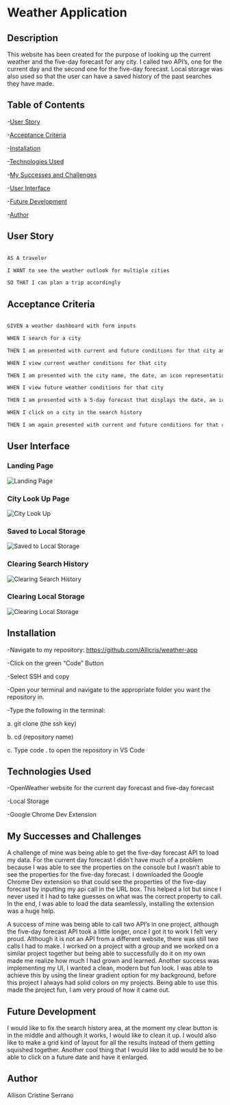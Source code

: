 # Weather Application

 

## Description

This website has been created for the purpose of looking up the current weather and the five-day forecast for any city. I called two API’s, one for the current day and the second one for the five-day forecast. Local storage was also used so that the user can have a saved history of the past searches they have made.

 

## Table of Contents

-[User Story](#User-Story)

-[Acceptance Criteria](#Acceptance-Criteria)

-[Installation](#Installation)

-[Technologies Used](#Technologies-Used)

-[My Successes and Challenges](#My-Successes-and-Challenges)

-[User Interface](#User-Interface)

-[Future Development](#Future-Development)

-[Author](#Author)

 

## User Story

```md

AS A traveler

I WANT to see the weather outlook for multiple cities

SO THAT I can plan a trip accordingly

````

 

## Acceptance Criteria

```md

GIVEN a weather dashboard with form inputs

WHEN I search for a city

THEN I am presented with current and future conditions for that city and that city is added to the search history

WHEN I view current weather conditions for that city

THEN I am presented with the city name, the date, an icon representation of weather conditions, the temperature, the humidity, and the the wind speed

WHEN I view future weather conditions for that city

THEN I am presented with a 5-day forecast that displays the date, an icon representation of weather conditions, the temperature, the wind speed, and the humidity

WHEN I click on a city in the search history

THEN I am again presented with current and future conditions for that city

````

 

## User Interface
### Landing Page
![Landing Page](./assets/readme-images/landing.png)
### City Look Up Page
![City Look Up](./assets/readme-images/citylookup.png)
### Saved to Local Storage
![Saved to Local Storage](./assets/readme-images/localstorage.png)
### Clearing Search History
![Clearing Search History](./assets/readme-images/clear.png)
### Clearing Local Storage
![Clearing Local Storage](./assets/readme-images/clearlocal.png)

## Installation

-Navigate to my repository: https://github.com/Allicris/weather-app

-Click on the green “Code” Button

-Select SSH and copy

-Open your terminal and navigate to the appropriate folder you want the repository in.

-Type the following in the terminal:

a.     git clone (the ssh key)

b.     cd (repository name)

c.      Type code . to open the repository in VS Code

 

## Technologies Used

-OpenWeather website for the current day forecast and five-day forecast

-Local Storage

-Google Chrome Dev Extension

 

## My Successes and Challenges

A challenge of mine was being able to get the five-day forecast API to load my data. For the current day forecast I didn’t have much of a problem because I was able to see the properties on the console but I wasn’t able to see the properties for the five-day forecast. I downloaded the Google Chrome Dev extension so that could see the properties of the five-day forecast by inputting my api call in the URL box. This helped a lot but since I never used it I had to take guesses on what was the correct property to call. In the end, I was able to load the data seamlessly, installing the extension was a huge help.

A success of mine was being able to call two API’s in one project, although the five-day forecast API took a little longer, once I got it to work I felt very proud. Although it is not an API from a different website, there was still two calls I had to make. I worked on a project with a group and we worked on a similar project together but being able to successfully do it on my own made me realize how much I had grown and learned. Another success was implementing my UI, I wanted a clean, modern but fun look. I was able to achieve this by using the linear gradient option for my background, before this project I always had solid colors on my projects. Being able to use this made the project fun, I am very proud of how it came out.

 

## Future Development

I would like to fix the search history area, at the moment my clear button is in the middle and although it works, I would like to clean it up. I would also like to make a grid kind of layout for all the results instead of them getting squished together. Another cool thing that I would like to add would be to be able to click on a future date and have it enlarged.

 

## Author

Allison Cristine Serrano

